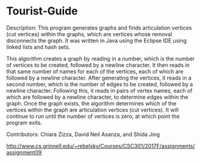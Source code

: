 # Tourist-Guide

Description: This program generates graphs and finds articulation vertices (cut vertices) within the graphs, which are vertices whose removal disconnects the graph. It was written in Java using the Eclipse IDE using linked lists and hash sets.

This algorithm creates a graph by reading in a number, which is the number of vertices to be created, followed by a newline character. It then reads in that same number of names for each of the vertices, each of which are followed by a newline character. After generating the vertices, it reads in a second number, which is the number of edges to be created, followed by a newline character. Following this, it reads in pairs of vertex names, each of which are followed by a newline character, to determine edges within the graph. Once the graph exists, the algorithm determines which of the vertices within the graph are articulation vertices (cut vertices). It will continue to run until the number of vertices is zero, at which point the program exits.

Contributors: Chiara Zizza, David Neil Asanza, and Shida Jing

http://www.cs.grinnell.edu/~rebelsky/Courses/CSC301/2017F/assignments/assignment09
